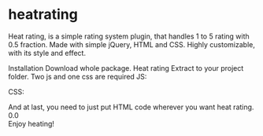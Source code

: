 # heatrating
Heat rating, is a simple rating system plugin, that handles 1 to 5 rating with 0.5 fraction. Made with simple jQuery, HTML and CSS. Highly customizable, with its style and effect.

Installation
Download whole package. Heat rating
Extract to your project folder.
Two js and one css are required 
JS: 
<script src="https://ajax.googleapis.com/ajax/libs/jquery/1.11.3/jquery.min.js"></script> 
<script type="text/javascript" src="path/to/your/folder/heat-rating.js"></script> 
CSS: 
<link rel="stylesheet" type="text/css" href="path/to/your/folder/heat-rating.css">
And at last, you need to just put HTML code wherever you want heat rating.	
<div class="heat-rating"> 
<div class="rating-block one" data-value="1.0"></div> 
<div class="rating-block one-half" data-value="1.5"></div> 
<div class="rating-block two" data-value="2.0"></div> 
<div class="rating-block two-half" data-value="2.5"></div> 
<div class="rating-block three" data-value="3.0"></div> 
<div class="rating-block three-half" data-value="3.5"></div> 
<div class="rating-block four" data-value="4.0"></div> 
<div class="rating-block four-half" data-value="4.5"></div> 
<div class="rating-block five" data-value="5.0"></div> 
<div class="ratings">0.0</div> 
<input type="hidden" value="0.0" id="ratings-input"> 
</div>
Enjoy heating!
